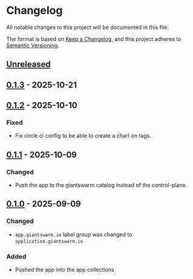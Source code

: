 # Changelog

All notable changes to this project will be documented in this file.

The format is based on [Keep a Changelog](https://keepachangelog.com/en/1.0.0/),
and this project adheres to [Semantic Versioning](https://semver.org/spec/v2.0.0.html).

## [Unreleased]

## [0.1.3] - 2025-10-21

## [0.1.2] - 2025-10-10

### Fixed

- Fix circle ci config to be able to create a chart on tags.

## [0.1.1] - 2025-10-09

### Changed

- Push the app to the giantswarm catalog instead of the control-plane.

## [0.1.0] - 2025-09-09

### Changed

- `app.giantswarm.io` label group was changed to `application.giantswarm.io`

### Added
 
- Pushed the app into the app collections

[Unreleased]: https://github.com/giantswarm/alertmanager-to-github-app/compare/v0.1.3...HEAD
[0.1.3]: https://github.com/giantswarm/alertmanager-to-github-app/compare/v0.1.2...v0.1.3
[0.1.2]: https://github.com/giantswarm/alertmanager-to-github-app/compare/v0.1.1...v0.1.2
[0.1.1]: https://github.com/giantswarm/alertmanager-to-github-app/compare/v0.1.0...v0.1.1
[0.1.0]: https://github.com/giantswarm/alertmanager-to-github-app/releases/tag/v0.1.0
